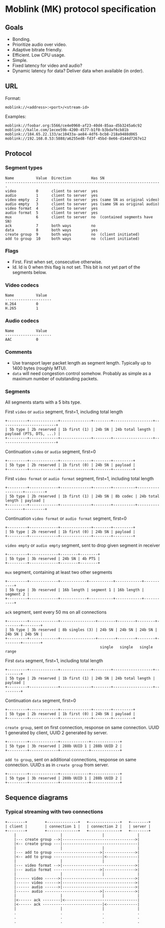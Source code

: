 # Moblink (MK) protocol specification

## Goals
- Bonding.
- Prioritize audio over video.
- Adaptive bitrate friendly.
- Efficient. Low CPU usage.
- Simple.
- Fixed latency for video and audio?
- Dynamic latency for data? Deliver data when available (in order).

## URL

Format:

```
moblink://<address>:<port>/<stream-id>
```

Examples:

```
moblink://foobar.org:5566/ce4e0960-af23-40d4-85aa-d5b3245a6c92
moblink://kalle.com/1ecee59b-4200-4577-b1f0-b3bdaf6cb81b
moblink://184.65.22.133/ac10433a-ae84-4df6-bcb8-218a9488d065
moblink://192.168.0.53:5888/a6255ed8-fd3f-45bd-8e66-d144d7267e12
```

## Protocol

### Segment types

```
Name          Value  Direction         Has SN
-----------------------------------------------------------------------
video         0      client to server  yes
audio         1      client to server  yes
video empty   2      client to server  yes (same SN as original video)
audio empty   3      client to server  yes (same SN as original audio)
video format  4      client to server  yes
audio format  5      client to server  yes
mux           6      client to server  no  (contained segments have SN)
ack           7      both ways         no
data          8      both ways         yes
create group  9      both ways         no  (client initiated)
add to group  10     both ways         no  (client initiated)
```

### Flags
- First. First when set, consecutive otherwise.
- Id. Id is 0 when this flag is not set. This bit is not yet part of the segments below.

### Video codecs

```
Name          Value
---------------------
H.264         0
H.265         1
```

### Audio codecs

```
Name          Value
---------------------
AAC           0
```

### Comments
- Use transport layer packet length as segment length. Typically up to 1400 bytes (roughly MTU).
- `data` will need congestion control somehow. Probably as simple as a maximum number of outstanding
  packets.

### Segments

All segments starts with a 5 bits type.

First `video` or `audio` segment, first=1, including total length

```
+---------+-------------+--------------+--------+------------------+-------------------------+
| 5b type | 2b reserved | 1b first (1) | 24b SN | 24b total length | payload (PTS, DTS, ...) |
+---------+-------------+--------------+--------+------------------+-------------------------+
```

Continuation `video` or `audio` segment, first=0

```
+---------+-------------+--------------+--------+---------+
| 5b type | 2b reserved | 1b first (0) | 24b SN | payload |
+---------+-------------+--------------+--------+---------+
```

First `video format` or `audio format` segment, first=1, including total length

```
+---------+-------------+--------------+--------+----------+------------------+---------+
| 5b type | 2b reserved | 1b first (1) | 24b SN | 8b codec | 24b total length | payload |
+---------+-------------+--------------+--------+----------+------------------+---------+
```

Continuation `video format` or `audio format` segment, first=0

```
+---------+-------------+--------------+--------+---------+
| 5b type | 2b reserved | 1b first (0) | 24b SN | payload |
+---------+-------------+--------------+--------+---------+
```

`video empty` or `audio empty` segment, sent to drop given segment in receiver

```
+---------+-------------+--------+--------+
| 5b type | 3b reserved | 24b SN | 4b PTS |
+---------+-------------+--------+--------+
```

`mux` segment, containing at least two other segments

```
+---------+-------------+------------+-----------+------------+-----------+
| 5b type | 3b reserved | 16b length | segment 1 | 16b length | segment 2 |
+---------+-------------+------------+-----------+------------+-----------+
```

`ack` segment, sent every 50 ms on all connections

```
+---------+-------------+----------------+--------+--------+--------+--------+--------+
| 5b type | 3b reserved | 8b singles (3) | 24b SN | 24b SN | 24b SN | 24b SN | 24b SN |
+---------+-------------+----------------+--------+--------+--------+--------+--------+
                                           single   single   single        range
```

First `data` segment, first=1, including total length

```
+---------+-------------+--------------+--------+------------------+---------+
| 5b type | 2b reserved | 1b first (1) | 24b SN | 24b total length | payload |
+---------+-------------+--------------+--------+------------------+---------+
```

Continuation `data` segment, first=0

```
+---------+-------------+--------------+--------+---------+
| 5b type | 2b reserved | 1b first (0) | 24b SN | payload |
+---------+-------------+--------------+--------+---------+
```

`create group`, sent on first connection, response on same connection. UUID 1 generated by
client, UUID 2 generated by server.

```
+---------+-------------+-------------+-------------+
| 5b type | 3b reserved | 288b UUID 1 | 288b UUID 2 |
+---------+-------------+-------------+-------------+
```

`add to group`, sent on additional connections, response on same connection. UUID:s as
in `create group` from server.

```
+---------+-------------+-------------+-------------+
| 5b type | 3b reserved | 288b UUID 1 | 288b UUID 2 |
+---------+-------------+-------------+-------------+
```

## Sequence diagrams

### Typical streaming with two connections

```
+--------+        +--------------+   +--------------+   +--------+
| client |        | connection 1 |   | connection 2 |   | server |
+--------+        +--------------+   +--------------+   +--------+
    |                    |                  |               |
    |--- create group -->|--------------------------------->|
    |<-- create group ---|----------------------------------|
    |                    |                  |               |
    |--- add to group --------------------->|-------------->|
    |<-- add to group ----------------------|<--------------|
    |                    |                  |               |
    |--- video format -->|--------------------------------->|
    |--- audio format --------------------->|-------------->|
    |                    |                  |               |
    |------ video ------>|--------------------------------->|
    |------ video ------>|--------------------------------->|
    |------ audio ------>|--------------------------------->|
    |------ audio ------------------------->|-------------->|
    |                    |                  |               |
    |<------ ack --------|<---------------------------------|
    |<------ ack ---------------------------|<--------------|
    |                    |                  |               |
    .                    .                  .               .
    .                    .                  .               .
    .                    .                  .               .
```
